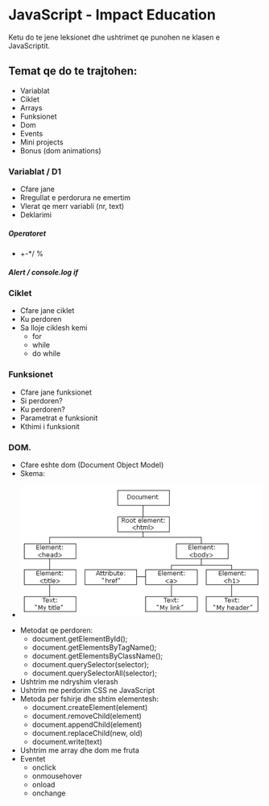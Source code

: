 # JavaScript - Impact Education

Ketu do te jene leksionet dhe ushtrimet qe punohen ne klasen e JavaScriptit. 

## Temat qe do te trajtohen: 
- Variablat
- Ciklet
- Arrays
- Funksionet
- Dom
- Events
- Mini projects
- Bonus (dom animations)

### Variablat / D1
- Cfare jane
- Rregullat e perdorura ne emertim
- Vlerat qe merr variabli (nr, text)
- Deklarimi
##### Operatoret
- +-*/ %
##### Alert / console.log if
### Ciklet
- Cfare jane ciklet 
- Ku perdoren
- Sa lloje ciklesh kemi 
    * for 
    * while
    * do while 
### Funksionet
- Cfare jane funksionet
- Si perdoren?
- Ku perdoren?
- Parametrat e funksionit
- Kthimi i funksionit
### DOM.
- Cfare eshte dom (Document Object Model)
- Skema:
* ![alt text](/images/pic_htmltree.gif)
- Metodat qe perdoren: 
    * document.getElementById();
    * document.getElementsByTagName();
    * document.getElementsByClassName();
    * document.querySelector(selector);
    * document.querySelectorAll(selector);
- Ushtrim me ndryshim vlerash
- Ushtrim me perdorim CSS ne JavaScript
- Metoda per fshirje dhe shtim elementesh:
    * document.createElement(element)
    * document.removeChild(element)
    * document.appendChild(element)
    * document.replaceChild(new, old)
    * document.write(text)
- Ushtrim me array dhe dom me fruta
- Eventet
    * onclick
    * onmousehover
    * onload
    * onchange